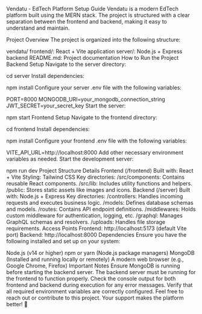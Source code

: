 Vendatu - EdTech Platform Setup Guide
Vendatu is a modern EdTech platform built using the MERN stack. The project is structured with a clear separation between the frontend and backend, making it easy to understand and maintain.

Project Overview
The project is organized into the following structure:

vendatu/
frontend/: React + Vite application
server/: Node.js + Express backend
README.md: Project documentation
How to Run the Project
Backend Setup
Navigate to the server directory:

cd server
Install dependencies:

npm install
Configure your server .env file with the following variables:

PORT=8000
MONGODB_URI=your_mongodb_connection_string
JWT_SECRET=your_secret_key
Start the server:

npm start
Frontend Setup
Navigate to the frontend directory:

cd frontend
Install dependencies:

npm install
Configure your frontend .env file with the following variables:

VITE_API_URL=http://localhost:8000
Add other necessary environment variables as needed.
Start the development server:

npm run dev
Project Structure Details
Frontend (/frontend)
Built with: React + Vite
Styling: Tailwind CSS
Key directories:
/src/components: Contains reusable React components.
/src/lib: Includes utility functions and helpers.
/public: Stores static assets like images and icons.
Backend (/server)
Built with: Node.js + Express
Key directories:
/controllers: Handles incoming requests and executes business logic.
/models: Defines database schemas and models.
/routes: Contains API endpoint definitions.
/middlewares: Holds custom middleware for authentication, logging, etc.
/graphql: Manages GraphQL schemas and resolvers.
/uploads: Handles file storage requirements.
Access Points
Frontend: http://localhost:5173 (default Vite port)
Backend: http://localhost:8000
Dependencies
Ensure you have the following installed and set up on your system:

Node.js (v14 or higher)
npm or yarn (Node.js package managers)
MongoDB (Installed and running locally or remotely)
A modern web browser (e.g., Google Chrome, Firefox)
Important Notes
Ensure MongoDB is running before starting the backend server.
The backend server must be running for the frontend to function properly.
Check the console output for both frontend and backend during execution for any error messages.
Verify that all required environment variables are correctly configured.
Feel free to reach out or contribute to this project. Your support makes the platform better! 🚀
